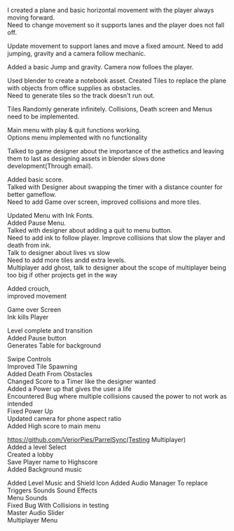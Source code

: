 I created a plane and basic horizontal movement with the player always moving forward.  
Need to change movement so it supports lanes and the player does not fall off.  
  
Update movement to support lanes and move a fixed amount. Need to add jumping, gravity and a camera follow mechanic.  
  
Added a basic Jump and gravity.
Camera now folloes the player.  

Used blender to create a notebook asset.
Created Tiles to replace the plane with objects from office supplies as obstacles.  
Need to generate tiles so the track doesn't run out.  

Tiles Randomly generate infinitely.
Collisions, Death screen and Menus need to be implemented.  

Main menu with play & quit functions working.  
Options menu implemented with no functionality

Talked to game designer about the importance of the asthetics and leaving them to last as designing assets in blender slows done development(Through email).

Added basic score.  
Talked with Designer about swapping the timer with a distance counter for better gameflow.  
Need to add Game over screen, improved collisions and more tiles.  
  
Updated Menu with Ink Fonts.  
Added Pause Menu.  
Talked with designer about adding a quit to menu button.  
Need to add ink to follow player. 
Improve collisions that slow the player and death from ink.  
Talk to designer about lives vs slow  
Need to add more tiles andd extra levels.  
Multiplayer add ghost, talk to designer about the scope of multiplayer being too big if other projects get in the way  

Added crouch,  
improved movement  


Game over Screen  
Ink kills Player  
  
Level complete and transition  
Added Pause button  
Generates Table for background    
  
Swipe Controls  
Improved Tile Spawning  
Added Death From Obstacles  
Changed Score to a Timer like the designer wanted  
Added a Power up that gives the user a life  
Encountered Bug where multiple collisions caused the power to not work as intended  
Fixed Power Up  
Updated camera for phone aspect ratio  
Added High score to main menu  

https://github.com/VeriorPies/ParrelSync(Testing Multiplayer)  
Added a level Select  
Created a lobby  
Save Player name to Highscore  
Added Background music  

Added Level Music and Shield Icon 
Added Audio Manager To replace Triggers Sounds 
Sound Effects  
Menu Sounds  
Fixed Bug With Collisions in testing  
Master Audio Slider  
Multiplayer Menu  
